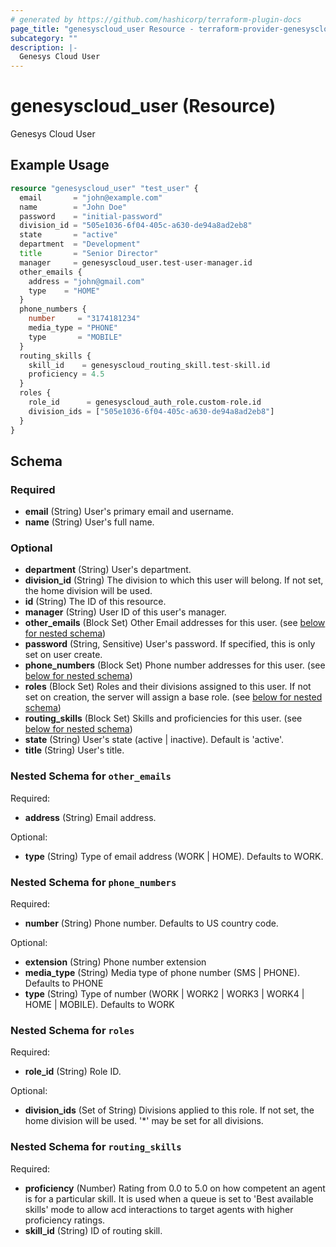 ```yaml
---
# generated by https://github.com/hashicorp/terraform-plugin-docs
page_title: "genesyscloud_user Resource - terraform-provider-genesyscloud"
subcategory: ""
description: |-
  Genesys Cloud User
---
```


# genesyscloud_user (Resource)

Genesys Cloud User

## Example Usage

```terraform
resource "genesyscloud_user" "test_user" {
  email       = "john@example.com"
  name        = "John Doe"
  password    = "initial-password"
  division_id = "505e1036-6f04-405c-a630-de94a8ad2eb8"
  state       = "active"
  department  = "Development"
  title       = "Senior Director"
  manager     = genesyscloud_user.test-user-manager.id
  other_emails {
    address = "john@gmail.com"
    type    = "HOME"
  }
  phone_numbers {
    number     = "3174181234"
    media_type = "PHONE"
    type       = "MOBILE"
  }
  routing_skills {
    skill_id    = genesyscloud_routing_skill.test-skill.id
    proficiency = 4.5
  }
  roles {
    role_id      = genesyscloud_auth_role.custom-role.id
    division_ids = ["505e1036-6f04-405c-a630-de94a8ad2eb8"]
  }
}
```

<!-- schema generated by tfplugindocs -->
## Schema

### Required

- **email** (String) User's primary email and username.
- **name** (String) User's full name.

### Optional

- **department** (String) User's department.
- **division_id** (String) The division to which this user will belong. If not set, the home division will be used.
- **id** (String) The ID of this resource.
- **manager** (String) User ID of this user's manager.
- **other_emails** (Block Set) Other Email addresses for this user. (see [below for nested schema](#nestedblock--other_emails))
- **password** (String, Sensitive) User's password. If specified, this is only set on user create.
- **phone_numbers** (Block Set) Phone number addresses for this user. (see [below for nested schema](#nestedblock--phone_numbers))
- **roles** (Block Set) Roles and their divisions assigned to this user. If not set on creation, the server will assign a base role. (see [below for nested schema](#nestedblock--roles))
- **routing_skills** (Block Set) Skills and proficiencies for this user. (see [below for nested schema](#nestedblock--routing_skills))
- **state** (String) User's state (active | inactive). Default is 'active'.
- **title** (String) User's title.

<a id="nestedblock--other_emails"></a>
### Nested Schema for `other_emails`

Required:

- **address** (String) Email address.

Optional:

- **type** (String) Type of email address (WORK | HOME). Defaults to WORK.


<a id="nestedblock--phone_numbers"></a>
### Nested Schema for `phone_numbers`

Required:

- **number** (String) Phone number. Defaults to US country code.

Optional:

- **extension** (String) Phone number extension
- **media_type** (String) Media type of phone number (SMS | PHONE). Defaults to PHONE
- **type** (String) Type of number (WORK | WORK2 | WORK3 | WORK4 | HOME | MOBILE). Defaults to WORK


<a id="nestedblock--roles"></a>
### Nested Schema for `roles`

Required:

- **role_id** (String) Role ID.

Optional:

- **division_ids** (Set of String) Divisions applied to this role. If not set, the home division will be used. '*' may be set for all divisions.


<a id="nestedblock--routing_skills"></a>
### Nested Schema for `routing_skills`

Required:

- **proficiency** (Number) Rating from 0.0 to 5.0 on how competent an agent is for a particular skill. It is used when a queue is set to 'Best available skills' mode to allow acd interactions to target agents with higher proficiency ratings.
- **skill_id** (String) ID of routing skill.


